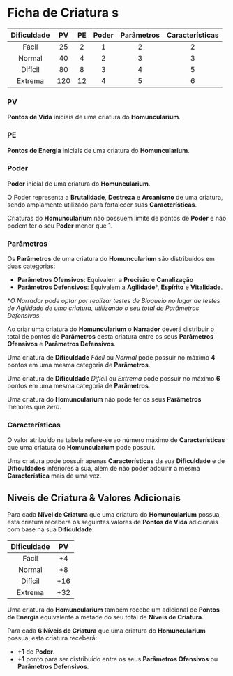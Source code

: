 # Ficha de Criatura s
| Dificuldade | PV  | PE  | Poder | Parâmetros | Características |
| :---------: | :-: | :-: | :---: | :--------: | :-------------: |
|    Fácil    | 25  |  2  |   1   |     2      |        2        |
|   Normal    | 40  |  4  |   2   |     3      |        3        |
|   Difícil   | 80  |  8  |   3   |     4      |        5        |
|   Extrema   | 120 | 12  |   4   |     5      |        6        |
### PV
**Pontos de Vida** iniciais de uma criatura do **Homuncularium**.
### PE
**Pontos de Energia** iniciais de uma criatura do **Homuncularium**.
### Poder
**Poder** inicial de uma criatura do **Homuncularium**.

O Poder representa a **Brutalidade**, **Destreza** e **Arcanismo** de uma criatura, sendo amplamente utilizado para fortalecer suas **Características**.

Criaturas do **Homuncularium** não possuem limite de pontos de **Poder** e não podem ter o seu **Poder** menor que 1.

### Parâmetros
Os **Parâmetros** de uma criatura do **Homuncularium** são distribuídos em duas categorias:
- **Parâmetros Ofensivos**: Equivalem a **Precisão** e **Canalização**
- **Parâmetros Defensivos**: Equivalem a **Agilidade***, **Espírito** e **Vitalidade**.

**O Narrador pode optar por realizar testes de Bloqueio no lugar de testes de Agilidade de uma criatura, utilizando o seu total de Parâmetros Defensivos.*

Ao criar uma criatura do **Homuncularium** o **Narrador** deverá distribuir o total de pontos de **Parâmetros** desta criatura entre os seus **Parâmetros Ofensivos** e **Parâmetros Defensivos**.

Uma criatura de **Dificuldade** *Fácil* ou *Normal* pode possuir no máximo **4** pontos em uma mesma categoria de **Parâmetros**.

Uma criatura de **Dificuldade** *Difícil* ou *Extrema* pode possuir no máximo **6** pontos em uma mesma categoria de **Parâmetros**.

Uma criatura do **Homuncularium** não pode ter os seus **Parâmetros** menores que *zero*.
### Características
O valor atribuído na tabela refere-se ao número máximo de **Características** que uma criatura do **Homuncularium** pode possuir.

Uma criatura pode possuir apenas **Características** da sua **Dificuldade** e de **Dificuldades** inferiores à sua, além de não poder adquirir a mesma **Característica** mais de uma vez.

## Níveis de Criatura & Valores Adicionais
Para cada **Nível de Criatura** que uma criatura do **Homuncularium** possua, esta criatura receberá os seguintes valores de **Pontos de Vida** adicionais com base na sua **Dificuldade**:

| Dificuldade | PV  |
| :---------: | :-: |
|    Fácil    | +4  |
|   Normal    | +8  |
|   Difícil   | +16 |
|   Extrema   | +32 |

Uma criatura do **Homuncularium** também recebe um adicional de **Pontos de Energia** equivalente à metade do seu total de **Níveis de Criatura**.

Para cada **6 Níveis de Criatura** que uma criatura do **Homuncularium** possua, esta criatura receberá:
- **+1** de **Poder**.
- **+1** ponto para ser distribuído entre os seus **Parâmetros Ofensivos** ou **Parâmetros Defensivos**.